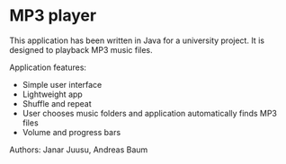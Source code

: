 # MP3 player

This application has been written in Java for a university project. It is designed to playback MP3 music files.

Application features:
* Simple user interface
* Lightweight app
* Shuffle and repeat
* User chooses music folders and application automatically finds MP3 files
* Volume and progress bars

Authors: Janar Juusu, Andreas Baum